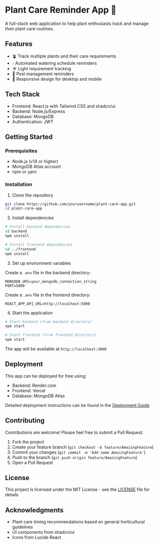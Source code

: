 # Plant Care Reminder App 🌱

A full-stack web application to help plant enthusiasts track and manage their plant care routines.

## Features

- 🪴 Track multiple plants and their care requirements
- 💧 Automated watering schedule reminders
- ☀️ Light requirement tracking
- 🐛 Pest management reminders
- 📱 Responsive design for desktop and mobile

## Tech Stack

- Frontend: React.js with Tailwind CSS and shadcn/ui
- Backend: Node.js/Express
- Database: MongoDB
- Authentication: JWT

## Getting Started

### Prerequisites

- Node.js (v14 or higher)
- MongoDB Atlas account
- npm or yarn

### Installation

1. Clone the repository
```bash
git clone https://github.com/yourusername/plant-care-app.git
cd plant-care-app
```

2. Install dependencies
```bash
# Install backend dependencies
cd backend
npm install

# Install frontend dependencies
cd ../frontend
npm install
```

3. Set up environment variables

Create a `.env` file in the backend directory:
```
MONGODB_URI=your_mongodb_connection_string
PORT=5000
```

Create a `.env` file in the frontend directory:
```
REACT_APP_API_URL=http://localhost:5000
```

4. Start the application
```bash
# Start backend (from backend directory)
npm start

# Start frontend (from frontend directory)
npm start
```

The app will be available at `http://localhost:3000`

## Deployment

This app can be deployed for free using:
- Backend: Render.com
- Frontend: Vercel
- Database: MongoDB Atlas

Detailed deployment instructions can be found in the [Deployment Guide](./DEPLOYMENT.md)

## Contributing

Contributions are welcome! Please feel free to submit a Pull Request.

1. Fork the project
2. Create your feature branch (`git checkout -b feature/AmazingFeature`)
3. Commit your changes (`git commit -m 'Add some AmazingFeature'`)
4. Push to the branch (`git push origin feature/AmazingFeature`)
5. Open a Pull Request

## License

This project is licensed under the MIT License - see the [LICENSE](LICENSE) file for details

## Acknowledgments

- Plant care timing recommendations based on general horticultural guidelines
- UI components from shadcn/ui
- Icons from Lucide React
